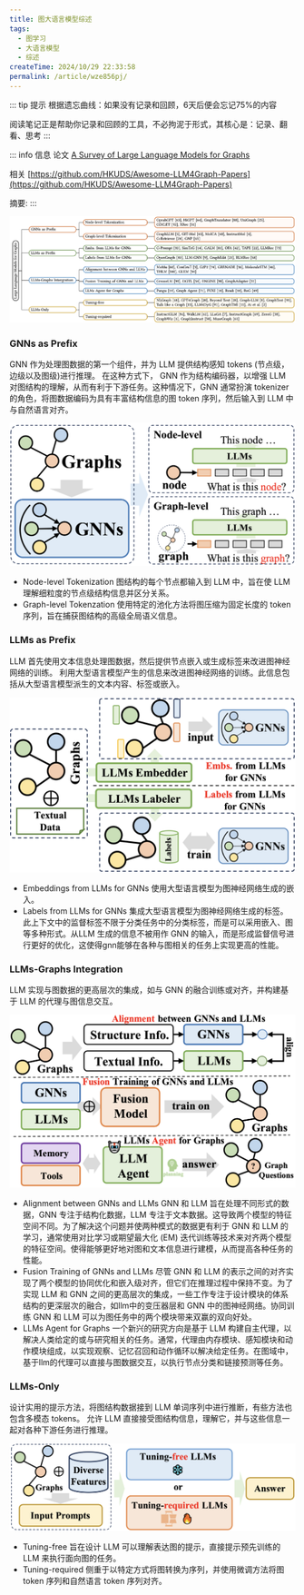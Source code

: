 ```yaml
---
title: 图大语言模型综述
tags:
  - 图学习
  - 大语言模型
  - 综述
createTime: 2024/10/29 22:33:58
permalink: /article/wze856pj/
---
```



::: tip 提示
根据遗忘曲线：如果没有记录和回顾，6天后便会忘记75%的内容

阅读笔记正是帮助你记录和回顾的工具，不必拘泥于形式，其核心是：记录、翻看、思考
:::

::: info 信息
论文 [A Survey of Large Language Models for Graphs](https://arxiv.org/pdf/2405.08011v1)     

相关 [https://github.com/HKUDS/Awesome-LLM4Graph-Papers](https://github.com/HKUDS/Awesome-LLM4Graph-Papers)

摘要: 
:::

![alt text](pic/taxonomy.png)

### GNNs as Prefix
GNN 作为处理图数据的第一个组件，并为 LLM 提供结构感知 tokens (节点级，边级以及图级)进行推理。
在这种方式下， GNN 作为结构编码器，以增强 LLM 对图结构的理解，从而有利于下游任务。这种情况下，GNN 通常扮演 tokenizer 的角色，将图数据编码为具有丰富结构信息的图 token 序列，然后输入到 LLM 中与自然语言对齐。

![alt text](pic/GNN_as_prefix.png)

- Node-level Tokenization
图结构的每个节点都输入到 LLM 中，旨在使 LLM 理解细粒度的节点级结构信息并区分关系。
- Graph-level Tokenzation
使用特定的池化方法将图压缩为固定长度的 token 序列，旨在捕获图结构的高级全局语义信息。

### LLMs as Prefix
LLM 首先使用文本信息处理图数据，然后提供节点嵌入或生成标签来改进图神经网络的训练。
利用大型语言模型产生的信息来改进图神经网络的训练。此信息包括从大型语言模型派生的文本内容、标签或嵌入。

![alt text](pic/LLM_as_prefix.png)

- Embeddings from LLMs for GNNs
使用大型语言模型为图神经网络生成的嵌入。
- Labels from LLMs for GNNs
集成大型语言模型为图神经网络生成的标签。此上下文中的监督标签不限于分类任务中的分类标签，而是可以采用嵌入、图等多种形式。从LLM 生成的信息不被用作 GNN 的输入，而是形成监督信号进行更好的优化，这使得gnn能够在各种与图相关的任务上实现更高的性能。

### LLMs-Graphs Integration
LLM 实现与图数据的更高层次的集成，如与 GNN 的融合训练或对齐，并构建基于 LLM 的代理与图信息交互。

![alt text](pic/LLM-Graph_Intergration.png)

- Alignment between GNNs and LLMs
GNN 和 LLM 旨在处理不同形式的数据，GNN 专注于结构化数据，LLM 专注于文本数据。这导致两个模型的特征空间不同。为了解决这个问题并使两种模式的数据更有利于 GNN 和 LLM 的学习，通常使用对比学习或期望最大化 (EM) 迭代训练等技术来对齐两个模型的特征空间。使得能够更好地对图和文本信息进行建模，从而提高各种任务的性能。
- Fusion Training of GNNs and LLMs
尽管 GNN 和 LLM 的表示之间的对齐实现了两个模型的协同优化和嵌入级对齐，但它们在推理过程中保持不变。为了实现 LLM 和 GNN 之间的更高层次的集成，一些工作专注于设计模块的体系结构的更深层次的融合，如llm中的变压器层和 GNN 中的图神经网络。协同训练 GNN 和 LLM 可以为图任务中的两个模块带来双赢的双向好处。
- LLMs Agent for Graphs
一个新兴的研究方向是基于 LLM 构建自主代理，以解决人类给定的或与研究相关的任务。通常，代理由内存模块、感知模块和动作模块组成，以实现观察、记忆召回和动作循环以解决给定任务。在图域中，基于llm的代理可以直接与图数据交互，以执行节点分类和链接预测等任务。

### LLMs-Only
设计实用的提示方法，将图结构数据接到 LLM 单词序列中进行推断，有些方法也包含多模态 tokens。
允许 LLM 直接接受图结构信息，理解它，并与这些信息一起对各种下游任务进行推理。

![alt text](pic/LLM_only.png)

- Tuning-free
旨在设计 LLM 可以理解表达图的提示，直接提示预先训练的 LLM 来执行面向图的任务。
- Tuning-required
侧重于以特定方式将图转换为序列，并使用微调方法将图 token 序列和自然语言 token 序列对齐。

 